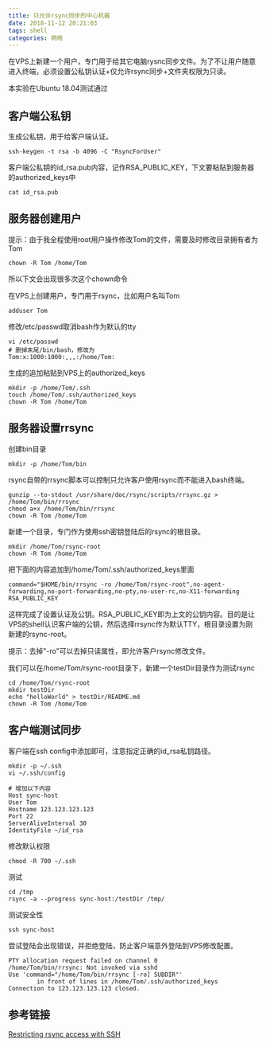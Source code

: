```yaml
---
title: 只允许rsync同步的中心机器
date: 2018-11-12 20:21:03
tags: shell
categories: 网络
---
```

在VPS上新建一个用户，专门用于给其它电脑rysnc同步文件。为了不让用户随意进入终端，必须设置公私钥认证+仅允许rsync同步+文件夹权限为只读。
<!-- more -->
本实验在Ubuntu 18.04测试通过

## 客户端公私钥

生成公私钥，用于给客户端认证。

	ssh-keygen -t rsa -b 4096 -C "RsyncForUser"

客户端公私钥的id_rsa.pub内容，记作RSA_PUBLIC_KEY，下文要粘贴到服务器的authorized_keys中

	cat id_rsa.pub

## 服务器创建用户

提示：由于我全程使用root用户操作修改Tom的文件，需要及时修改目录拥有者为Tom

	chown -R Tom /home/Tom

所以下文会出现很多次这个chown命令

在VPS上创建用户，专门用于rsync，比如用户名叫Tom

	adduser Tom

修改/etc/passwd取消bash作为默认的tty

	vi /etc/passwd
	# 删掉末尾/bin/bash，修改为
	Tom:x:1000:1000:,,,:/home/Tom:

生成的追加粘贴到VPS上的authorized_keys

	mkdir -p /home/Tom/.ssh
	touch /home/Tom/.ssh/authorized_keys
	chown -R Tom /home/Tom

## 服务器设置rrsync

创建bin目录

	mkdir -p /home/Tom/bin

rsync自带的rrsync脚本可以控制只允许客户使用rsync而不能进入bash终端。

	gunzip --to-stdout /usr/share/doc/rsync/scripts/rrsync.gz > /home/Tom/bin/rrsync
	chmod a+x /home/Tom/bin/rrsync
	chown -R Tom /home/Tom

新建一个目录，专门作为使用ssh密钥登陆后的rsync的根目录。

	mkdir /home/Tom/rsync-root
	chown -R Tom /home/Tom

把下面的内容追加到/home/Tom/.ssh/authorized_keys里面

	command="$HOME/bin/rrsync -ro /home/Tom/rsync-root",no-agent-forwarding,no-port-forwarding,no-pty,no-user-rc,no-X11-forwarding RSA_PUBLIC_KEY

这样完成了设置认证及公钥。RSA_PUBLIC_KEY即为上文的公钥内容。目的是让VPS的shell认识客户端的公钥，然后选择rrsync作为默认TTY，根目录设置为刚新建的rsync-root。

提示：去掉"-ro"可以去掉只读属性，即允许客户rsync修改文件。

我们可以在/home/Tom/rsync-root目录下，新建一个testDir目录作为测试rsync

	cd /home/Tom/rsync-root
	mkdir testDir
	echo "helloWorld" > testDir/README.md
	chown -R Tom /home/Tom

## 客户端测试同步

客户端在ssh config中添加即可，注意指定正确的id_rsa私钥路径。

	mkdir -p ~/.ssh
	vi ~/.ssh/config
	
	# 增加以下内容
	Host sync-host
	User Tom
	Hostname 123.123.123.123
	Port 22
	ServerAliveInterval 30
	IdentityFile ~/id_rsa
	
修改默认权限

	chmod -R 700 ~/.ssh

测试

	cd /tmp
	rsync -a --progress sync-host:/testDir /tmp/
	
测试安全性

	ssh sync-host
	
尝试登陆会出现错误，并拒绝登陆，防止客户端意外登陆到VPS修改配置。

	PTY allocation request failed on channel 0
	/home/Tom/bin/rrsync: Not invoked via sshd
	Use 'command="/home/Tom/bin/rrsync [-ro] SUBDIR"'
			in front of lines in /home/Tom/.ssh/authorized_keys
	Connection to 123.123.123.123 closed.
	
## 参考链接

[Restricting rsync access with SSH](https://www.whatsdoom.com/posts/2017/11/07/restricting-rsync-access-with-ssh/)

